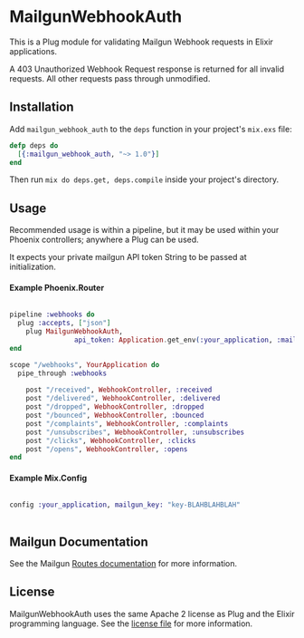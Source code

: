 # MailgunWebhookAuth

This is a Plug module for validating Mailgun Webhook requests in Elixir applications.

A 403 Unauthorized Webhook Request response is returned for all invalid requests. All other requests pass through unmodified.

## Installation

Add `mailgun_webhook_auth` to the `deps` function in your project's `mix.exs` file:

```elixir
defp deps do
  [{:mailgun_webhook_auth, "~> 1.0"}]
end
```
	
Then run `mix do deps.get, deps.compile` inside your project's directory.

## Usage

Recommended usage is within a pipeline, but it may be used within your Phoenix controllers; anywhere a Plug can be used.

It expects your private mailgun API token String to be passed at initialization.

#### Example Phoenix.Router

```elixir

pipeline :webhooks do
  plug :accepts, ["json"]
	plug MailgunWebhookAuth,
				api_token: Application.get_env(:your_application, :mailgun_key)
end

scope "/webhooks", YourApplication do
  pipe_through :webhooks
	
	post "/received", WebhookController, :received
	post "/delivered", WebhookController, :delivered
	post "/dropped", WebhookController, :dropped
	post "/bounced", WebhookController, :bounced
	post "/complaints", WebhookController, :complaints
	post "/unsubscribes", WebhookController, :unsubscribes
	post "/clicks", WebhookController, :clicks
	post "/opens", WebhookController, :opens
end

```

#### Example Mix.Config

```elixir

config :your_application, mailgun_key: "key-BLAHBLAHBLAH"
	
```

## Mailgun Documentation

See the Mailgun [Routes documentation](https://documentation.mailgun.com/user_manual.html#receiving-messages-via-http-through-a-forward-action) for more information.

## License

MailgunWebhookAuth uses the same Apache 2 license as Plug and the Elixir programming language. See the [license file](https://raw.githubusercontent.com/typesend/mailgun_webhook_auth/master/LICENSE) for more information.
